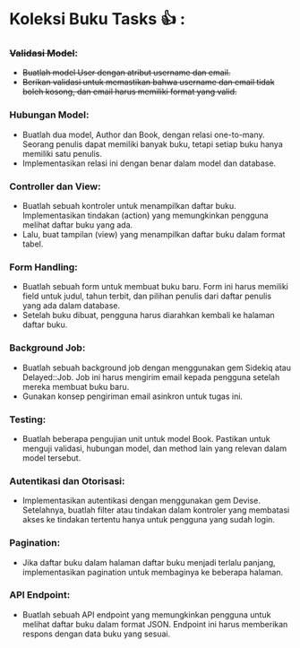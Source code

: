 # Koleksi Buku Tasks 👍 : 

### ~~Validasi Model~~:
- ~~Buatlah model User dengan atribut username dan email.~~
- ~~Berikan validasi untuk memastikan bahwa username dan email tidak boleh
kosong, dan email harus memiliki format yang valid.~~

### Hubungan Model:
- Buatlah dua model, Author dan Book, dengan relasi one-to-many. Seorang
penulis dapat memiliki banyak buku, tetapi setiap buku hanya memiliki satu
penulis.
- Implementasikan relasi ini dengan benar dalam model dan database.

### Controller dan View:
- Buatlah sebuah kontroler untuk menampilkan daftar buku. Implementasikan
tindakan (action) yang memungkinkan pengguna melihat daftar buku yang
ada.
- Lalu, buat tampilan (view) yang menampilkan daftar buku dalam format tabel.

### Form Handling:
- Buatlah sebuah form untuk membuat buku baru. Form ini harus memiliki field
untuk judul, tahun terbit, dan pilihan penulis dari daftar penulis yang ada
dalam database.
- Setelah buku dibuat, pengguna harus diarahkan kembali ke halaman daftar
buku.

### Background Job:
- Buatlah sebuah background job dengan menggunakan gem Sidekiq atau
Delayed::Job. Job ini harus mengirim email kepada pengguna setelah mereka
membuat buku baru.
- Gunakan konsep pengiriman email asinkron untuk tugas ini.

### Testing:
- Buatlah beberapa pengujian unit untuk model Book. Pastikan untuk menguji
validasi, hubungan model, dan method lain yang relevan dalam model
tersebut.

### Autentikasi dan Otorisasi:
- Implementasikan autentikasi dengan menggunakan gem Devise. Setelahnya,
buatlah filter atau tindakan dalam kontroler yang membatasi akses ke tindakan
tertentu hanya untuk pengguna yang sudah login.

### Pagination:
- Jika daftar buku dalam halaman daftar buku menjadi terlalu panjang,
implementasikan pagination untuk membaginya ke beberapa halaman.

### API Endpoint:
- Buatlah sebuah API endpoint yang memungkinkan pengguna untuk melihat
daftar buku dalam format JSON. Endpoint ini harus memberikan respons
dengan data buku yang sesuai.

